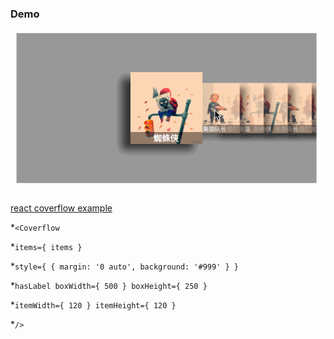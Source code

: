 ### Demo

<img src="coverflow.gif" />

<p><a href="https://wxlkaylee.github.io/react-coverflow/">react coverflow example</a></p>

*`<Coverflow`

  *`items={ items }`
  
  *`style={ { margin: '0 auto', background: '#999' } }`
  
  *`hasLabel boxWidth={ 500 } boxHeight={ 250 }`
  
  *`itemWidth={ 120 } itemHeight={ 120 }`
  
*`/>`
